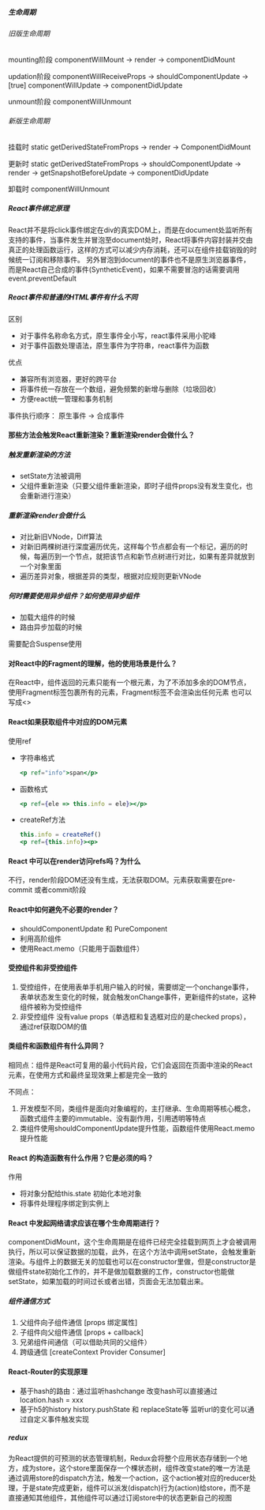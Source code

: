 ##### 生命周期

###### 旧版生命周期

mounting阶段
componentWillMount -> render -> componentDidMount

updation阶段
componentWillReceiveProps -> shouldComponentUpdate -> [true] componentWillUpdate -> componentDidUpdate

unmount阶段
componentWillUnmount

###### 新版生命周期

挂载时
static getDerivedStateFromProps -> render -> ComponentDidMount

更新时
static getDerivedStateFromProps -> shouldComponentUpdate -> render -> getSnapshotBeforeUpdate -> componentDidUpdate

卸载时
componentWillUnmount

##### React事件绑定原理

React并不是将click事件绑定在div的真实DOM上，而是在document处监听所有支持的事件，当事件发生并冒泡至document处时，React将事件内容封装并交由真正的处理函数运行，这样的方式可以减少内存消耗，还可以在组件挂载销毁的时候统一订阅和移除事件。
另外冒泡到document的事件也不是原生浏览器事件，而是React自己合成的事件(SyntheticEvent)，如果不需要冒泡的话需要调用event.preventDefault

##### React事件和普通的HTML事件有什么不同

区别

- 对于事件名称命名方式，原生事件全小写，react事件采用小驼峰
- 对于事件函数处理语法，原生事件为字符串，react事件为函数

优点

- 兼容所有浏览器，更好的跨平台
- 将事件统一存放在一个数组，避免频繁的新增与删除（垃圾回收）
- 方便react统一管理和事务机制

事件执行顺序：
原生事件 -> 合成事件

#### 那些方法会触发React重新渲染？重新渲染render会做什么？

##### 触发重新渲染的方法

- setState方法被调用
- 父组件重新渲染（只要父组件重新渲染，即时子组件props没有发生变化，也会重新进行渲染）

##### 重新渲染render会做什么

- 对比新旧VNode，Diff算法
- 对新旧两棵树进行深度遍历优先，这样每个节点都会有一个标记，遍历的时候，每遍历到一个节点，就把该节点和新节点树进行对比，如果有差异就放到一个对象里面
- 遍历差异对象，根据差异的类型，根据对应规则更新VNode

##### 何时需要使用异步组件？如何使用异步组件

- 加载大组件的时候
- 路由异步加载的时候

需要配合Suspense使用

#### 对React中的Fragment的理解，他的使用场景是什么？

在React中，组件返回的元素只能有一个根元素，为了不添加多余的DOM节点，使用Fragment标签包裹所有的元素，Fragment标签不会渲染出任何元素 也可以写成<>

#### React如果获取组件中对应的DOM元素

使用ref

- 字符串格式

  ```jsx
  <p ref="info">span</p>
  ```

- 函数格式

  ```jsx
  <p ref={ele => this.info = ele}></p>
  ```

- createRef方法

  ```jsx
  this.info = createRef()
  <p ref={this.info}><p>
  ```

#### React 中可以在render访问refs吗？为什么

不行，render阶段DOM还没有生成，无法获取DOM。元素获取需要在pre-commit 或者commit阶段

#### React中如何避免不必要的render？

- shouldComponentUpdate 和 PureComponent
- 利用高阶组件
- 使用React.memo（只能用于函数组件）

#### 受控组件和非受控组件

1. 受控组件，在使用表单手机用户输入的时候，需要绑定一个onchange事件，表单状态发生变化的时候，就会触发onChange事件，更新组件的state，这种组件被称为受控组件
2. 非受控组件 没有value props（单选框和复选框对应的是checked props），通过ref获取DOM的值

#### 类组件和函数组件有什么异同？

相同点：组件是React可复用的最小代码片段，它们会返回在页面中渲染的React元素，在使用方式和最终呈现效果上都是完全一致的

不同点：

1. 开发模型不同，类组件是面向对象编程的，主打继承、生命周期等核心概念，函数式组件主要的immutable、没有副作用，引用透明等特点
2. 类组件使用shouldComponentUpdate提升性能，函数组件使用React.memo提升性能

#### React 的构造函数有什么作用？它是必须的吗？

作用

- 将对象分配给this.state 初始化本地对象
- 将事件处理程序绑定到实例上

#### React 中发起网络请求应该在哪个生命周期进行？

componentDidMount，这个生命周期是在组件已经完全挂载到网页上才会被调用执行，所以可以保证数据的加载，此外，在这个方法中调用setState，会触发重新渲染。与组件上的数据无关的加载也可以在constructor里做，但是constructor是做组件state初始化工作的，并不是做加载数据的工作，constructor也能做setState，如果加载的时间过长或者出错，页面会无法加载出来。

##### 组件通信方式

1. 父组件向子组件通信 [props 绑定属性]
2. 子组件向父组件通信 [props + callback]
3. 兄弟组件间通信（可以借助共同的父组件）
4. 跨级通信 [createContext Provider Consumer]

#### React-Router的实现原理

- 基于hash的路由：通过监听hashchange
  改变hash可以直接通过location.hash = xxx
- 基于h5的history
  history.pushState 和 replaceState等
  监听url的变化可以通过自定义事件触发实现

##### redux

为React提供的可预测的状态管理机制，Redux会将整个应用状态存储到一个地方，成为store，这个store里面保存一个棵状态树，组件改变state的唯一方法是通过调用store的dispatch方法，触发一个action，这个action被对应的reducer处理，于是state完成更新，组件可以派发(dispatch)行为(action)给store，而不是直接通知其他组件，其他组件可以通过订阅store中的状态更新自己的视图
